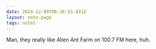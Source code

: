 ```yaml
---
date: 2024-12-09T06:36:53.831Z
layout: note-page
tags: notes
---
```

Man, they really like Alien Ant Farm on 100.7 FM here, huh.
